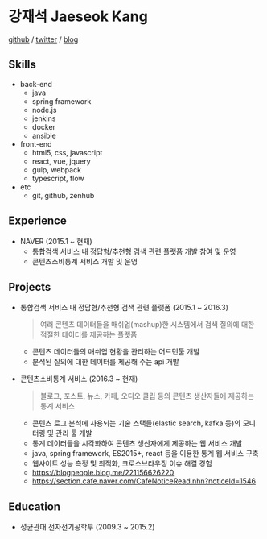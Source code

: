 # 강재석 Jaeseok Kang
[github](https://github.com/jaeseokk) / [twitter](https://twitter.com/kang89kr) / [blog](https://jaeseokk.github.io/)

## Skills
* back-end
    * java
    * spring framework
    * node.js
    * jenkins
    * docker
    * ansible
* front-end
    * html5, css, javascript
    * react, vue, jquery
    * gulp, webpack
    * typescript, flow
* etc
    * git, github, zenhub

## Experience
* NAVER (2015.1 ~ 현재)
    * 통합검색 서비스 내 정답형/추천형 검색 관련 플랫폼 개발 참여 및 운영
    * 콘텐츠소비통계 서비스 개발 및 운영

## Projects
* 통합검색 서비스 내 정답형/추천형 검색 관련 플랫폼 (2015.1 ~ 2016.3)
    > 여러 콘텐츠 데이터들을 매쉬업(mashup)한 시스템에서 검색 질의에 대한 적절한 데이터를 제공하는 플랫폼
    
    * 콘텐츠 데이터들의 매쉬업 현황을 관리하는 어드민툴 개발
    * 분석된 질의에 대한 데이터를 제공해 주는 api 개발
* 콘텐츠소비통계 서비스 (2016.3 ~ 현재)
    > 블로그, 포스트, 뉴스, 카페, 오디오 클립 등의 콘텐츠 생산자들에 제공하는 통계 서비스

    * 콘텐츠 로그 분석에 사용되는 기술 스택들(elastic search, kafka 등)의 모니터링 및 관리 툴 개발
    * 통계 데이터들을 시각화하여 콘텐츠 생산자에게 제공하는 웹 서비스 개발
    * java, spring framework, ES2015+, react 등을 이용한 통계 웹 서비스 구축
    * 웹사이트 성능 측정 및 최적화, 크로스브라우징 이슈 해결 경험
    * https://blogpeople.blog.me/221156626220
    * https://section.cafe.naver.com/CafeNoticeRead.nhn?noticeId=1546

## Education
* 성균관대 전자전기공학부 (2009.3 ~ 2015.2)